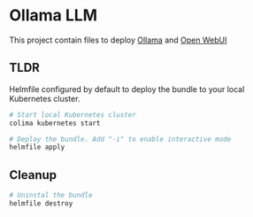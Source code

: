 # Ollama LLM

This project contain files to deploy [Ollama](https://github.com/ollama/ollama) and [Open WebUI](https://github.com/open-webui/open-webui)

## TLDR

Helmfile configured by default to deploy the bundle to your local Kubernetes cluster.

```bash
# Start local Kubernetes cluster
colima kubernetes start

# Deploy the bundle. Add "-i" to enable interactive mode
helmfile apply

```

## Cleanup

```bash
# Uninstal the bundle
helmfile destroy
```
